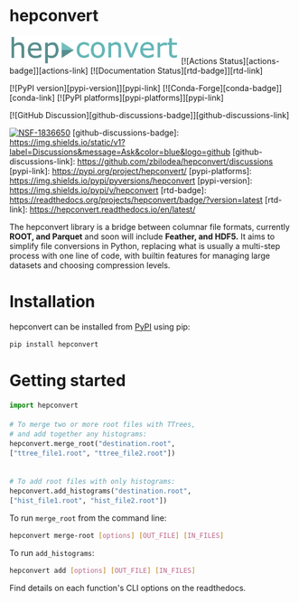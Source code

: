 # hepconvert

<img src="https://github.com/scikit-hep/hepconvert/blob/931efe1dbb0660cf0a7a3e7e8378d358fe1b99f0/docs/docs-img/hepconvert_logo.svg" width="300px">
[![Actions Status][actions-badge]][actions-link]
[![Documentation Status][rtd-badge]][rtd-link]

[![PyPI version][pypi-version]][pypi-link]
[![Conda-Forge][conda-badge]][conda-link]
[![PyPI platforms][pypi-platforms]][pypi-link]

[![GitHub Discussion][github-discussions-badge]][github-discussions-link]

<!-- SPHINX-START -->

<!-- prettier-ignore-start -->
[actions-badge]:            https://github.com/zbilodea/hepconvert/workflows/CI/badge.svg
[actions-link]:             https://github.com/zbilodea/hepconvert/actions
[![NSF-1836650](https://img.shields.io/badge/NSF-1836650-blue.svg)](https://nsf.gov/awardsearch/showAward?AWD_ID=1836650)
[github-discussions-badge]: https://img.shields.io/static/v1?label=Discussions&message=Ask&color=blue&logo=github
[github-discussions-link]:  https://github.com/zbilodea/hepconvert/discussions
[pypi-link]:                https://pypi.org/project/hepconvert/
[pypi-platforms]:           https://img.shields.io/pypi/pyversions/hepconvert
[pypi-version]:             https://img.shields.io/pypi/v/hepconvert
[rtd-badge]:                https://readthedocs.org/projects/hepconvert/badge/?version=latest
[rtd-link]:                 https://hepconvert.readthedocs.io/en/latest/

The hepconvert library is a bridge between columnar file formats, currently **ROOT, and Parquet** and soon will include **Feather, and HDF5.** It aims to simplify file conversions in Python, replacing what is usually a multi-step process with one line of code, with builtin features for managing large datasets and choosing compression levels.

# Installation

hepconvert can be installed from [PyPI](https://pypi.org/project/hepconvert) using pip:

```bash
pip install hepconvert
```

# Getting started

```python
import hepconvert

# To merge two or more root files with TTrees,
# and add together any histograms:
hepconvert.merge_root("destination.root",
["ttree_file1.root", "ttree_file2.root"])


# To add root files with only histograms:
hepconvert.add_histograms("destination.root",
["hist_file1.root", "hist_file2.root"])

```

To run ``merge_root`` from the command line:

```bash
hepconvert merge-root [options] [OUT_FILE] [IN_FILES]
```

To run ``add_histograms``:

```bash
hepconvert add [options] [OUT_FILE] [IN_FILES]
```

Find details on each function's CLI options on the readthedocs.

<!-- prettier-ignore-end -->

